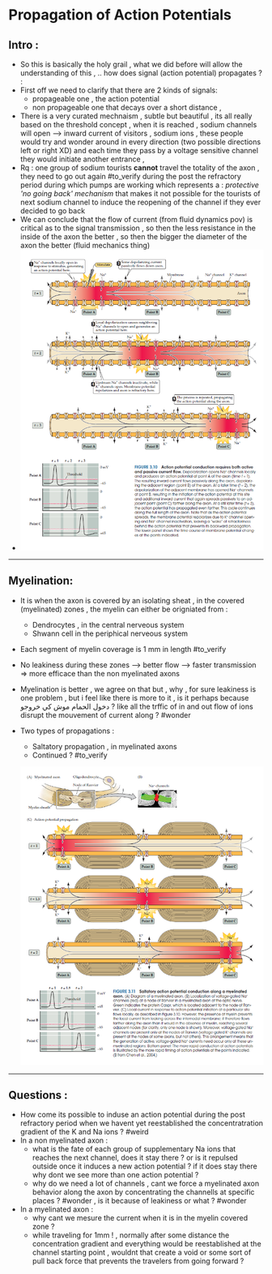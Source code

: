 # Propagation of Action Potentials
## Intro : 
* So this is basically the holy grail , what we did before will allow the understanding of this , .. how does signal (action potential) propagates ? :
* First off we need to clarify that there are 2 kinds of signals:
	* propageable one , the action potential
	* non propageable one that decays over a short distance , 
* There is a very curated mechnaism , subtle but beautiful , its all really based on the threshold concept , when it is reached , sodium channels will open --> inward current of visitors , sodium ions , these people would try and wonder around in every direction (two possible directions left or right XD) and each time they pass by a voltage sensitive channel they would initiate another entrance , 
* Rq : one group of sodium tourists **cannot** travel the totality of the axon , they need to go out again #to_verify during the post the refractory period during which pumps are working which represents  a : *protective 'no going back' mechanism* that makes it not possible for the tourists of next sodium channel to induce the reopening of the channel if they ever decided to go back 
* We can conclude that the flow of current (from fluid dynamics pov) is critical as to the signal transmission , so then the less resistance in the inside of the axon the better , so then the bigger the diameter of the axon the better (fluid mechanics thing) 
* ![Pasted image 20250721200751](./images/Pasted%20image%2020250721200751.png)

***
## Myelination:
* It is when the axon is covered by an isolating sheat , in the covered (myelinated) zones , the myelin can either be origniated from : 
	* Dendrocytes , in the central nerveous system 
	* Shwann cell in the periphical nerveous system 
* Each segment of myelin coverage is 1 mm in length #to_verify 
* No leakiness during these zones --> better flow --> faster transmission => more efficace than the non myelinated axons
* Myelination is better , we agree on that but , why , for sure leakiness is one problem , but i feel like there is more to it , is it perhaps because دخول الحمام موش كي خروجو ? like all the trffic of in and out flow of ions disrupt the mouvement of current along ? #wonder 
* Two types of propagations : 
	* Saltatory propagation , in myelinated axons
	* Continued ? #to_verify 
	
 	![Pasted image 20250722151402](./images/Pasted%20image%2020250722151402.png)

***
## Questions : 
* How come its possible to induse an action potential during the post refractory period when we havent yet reestablished the concentratration gradient of the K and Na ions ? #weird 
* In a non myelinated axon :
	* what is the fate of each group of supplementary Na ions that reaches the next channel, does it stay there ? or is it repulsed outside once it induces a new action potential ? if it does stay there why dont we see more than one action potential ?
	* why do we need a lot of channels , cant we force a myelinated axon behavior along the axon by concentrating the channells at specific places ? #wonder , is it because of leakiness or what ? #wonder 
* In a myelinated axon : 
	* why cant we mesure the current when it is in the myelin covered zone ?
	* while traveling for 1mm ! , normally after some distance the concentration gradient and everything would be reestablished at the channel starting point , wouldnt that create a void or some sort of pull back force that prevents the travelers from going forward ?
	
